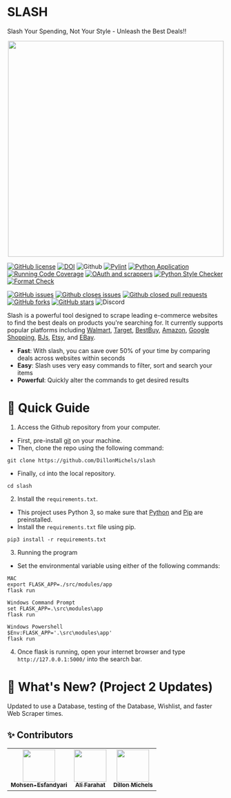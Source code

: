 # SLASH
Slash Your Spending, Not Your Style - Unleash the Best Deals!!

<p align="center"><img width="500" src="./assets/Shop.gif"></p>

[![GitHub license](https://img.shields.io/github/license/DillonMichels/slash)](https://github.com/DillonMichels/slash/blob/main/LICENSE)
[![DOI](https://zenodo.org/badge/DOI/10.5281/zenodo.14029366.svg)](https://doi.org/10.5281/zenodo.14029366)
![Github](https://img.shields.io/badge/language-python-red.svg)
[![Pylint](https://github.com/DillonMichels/slash/actions/workflows/pylint.yml/badge.svg)](https://github.com/DillonMichels/slash/actions/workflows/pylint.yml)
[![Python Application](https://github.com/SDillonMichels/slash/actions/workflows/python-package.yml/badge.svg)](https://github.com/DillonMichels/slash/actions/workflows/python-package.yml)
[![Running Code Coverage](https://github.com/DillonMichels/slash/actions/workflows/code_cov.yml/badge.svg)](https://github.com/DillonMichels/slash/actions/workflows/code_cov.yml)
[![OAuth and scrappers](https://github.com/DillonMichels/slash/actions/workflows/python-package.yml/badge.svg)](https://github.com/DillonMichels/slash/actions/workflows/python-package.yml)
[![Python Style Checker](https://github.com/DillonMichels/slash/actions/workflows/style_checker.yml/badge.svg)](https://github.com/DillonMichels/slash/actions/workflows/style_checker.yml)
[![Format Check](https://github.com/DillonMichels/slash/actions/workflows/code_formatter.yml/badge.svg)](https://github.com/DillonMichels/slash/actions/workflows/code_formatter.yml)

[![GitHub issues](https://img.shields.io/github/issues/DillonMichels/slash)](https://github.com/DillonMichels/slash/issues)
[![Github closes issues](https://img.shields.io/github/issues-closed-raw/DillonMichels/slash)](https://github.com/DillonMichels/slash/issues?q=is%3Aissue+is%3Aclosed)
[![Github closed pull requests](https://img.shields.io/github/issues-pr-closed/DillonMichels/slash)](https://github.com/DillonMichels/slash/pulls?q=is%3Apr+is%3Aclosed)
<a href="https://github.com/DillonMichels/slash"><img alt="GitHub forks" src="https://github.com/DillonMichels/slash"></a>
<a href="https://github.com/DillonMichels/slash/stargazers"><img alt="GitHub stars" src="https://img.shields.io/github/stars/DillonMichels/slash"></a>
![Discord](https://img.shields.io/discord/1162231656980168876)

Slash is a powerful tool designed to scrape leading e-commerce websites to find the best deals on products you're searching for. It currently supports popular platforms including [Walmart](https://www.walmart.com/), [Target](https://www.target.com/), [BestBuy](https://www.bestbuy.com/),  [Amazon](https://www.amazon.com/), [Google Shopping](https://shopping.google.com/),  [BJs](https://www.bjs.com/),  [Etsy](https://www.etsy.com/), and [EBay](https://www.ebay.com/).
- **Fast**: With slash, you can save over 50% of your time by comparing deals across websites within seconds
- **Easy**: Slash uses very easy commands to filter, sort and search your items
- **Powerful**: Quickly alter the commands to get desired results

# :rocket: Quick Guide

1. Access the Github repository from your computer. 
 - First, pre-install [git](https://git-scm.com/) on  your machine. 
 - Then, clone the repo using the following command:
 ```
 git clone https://github.com/DillonMichels/slash
 ```
 * Finally, ```cd``` into the local repository.
```
cd slash
```
2. Install the ```requirements.txt```. 
- This project uses Python 3, so make sure that [Python](https://www.python.org/downloads/) and [Pip](https://pip.pypa.io/en/stable/installation/) are preinstalled.
- Install the ```requirements.txt``` file using pip.
```
pip3 install -r requirements.txt
```
3. Running the program

- Set the environmental variable using either of the following commands:
 ```
MAC
export FLASK_APP=./src/modules/app
flask run

Windows Command Prompt
set FLASK_APP=.\src\modules\app 
flask run

Windows Powershell
$Env:FLASK_APP='.\src\modules\app'
flask run
```

4. Once flask is running, open your internet browser and type ```http://127.0.0.1:5000/``` into the search bar.

<p>
 
# :dizzy: What's New? (Project 2 Updates)

Updated to use a Database, testing of the Database, Wishlist, and faster Web Scraper times.

:sparkles: Contributors
---
<table>
  <tr>
    <td align="center"><a href="https://github.com/Mohsen-Esfandyari"><img src="https://avatars.githubusercontent.com/u/166367760?v=4" width="75px;" alt=""/><br /><sub><b>Mohsen-Esfandyari</b></sub></a></td>
    <td align="center"><a href="https://github.com/ali-f-alfa"><img src="https://avatars.githubusercontent.com/u/45769531?v=4" width="75px;" alt=""/><br /><sub><b>Ali Farahat</b></sub></a></td>
    <td align="center"><a href="https://github.com/DillonMichels"><img src="https://avatars.githubusercontent.com/u/88557889?v=4" width="75px;" alt=""/><br /><sub><b>Dillon Michels</b></sub></a></td>
  </tr>
</table>
